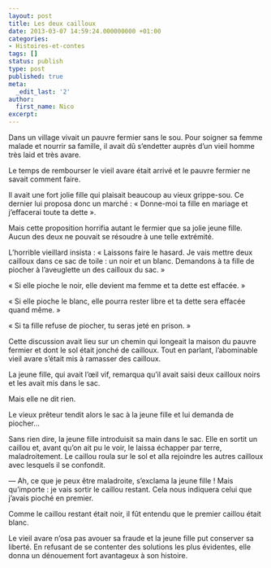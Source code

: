 ```yaml
---
layout: post
title: Les deux cailloux
date: 2013-03-07 14:59:24.000000000 +01:00
categories:
- Histoires-et-contes
tags: []
status: publish
type: post
published: true
meta:
  _edit_last: '2'
author:
  first_name: Nico
excerpt:
---
```

<p>Dans un village vivait un pauvre fermier sans le sou. Pour soigner sa femme malade et nourrir sa famille, il avait dû s’endetter auprès d’un vieil homme très laid et très avare.</p>
<p>Le temps de rembourser le vieil avare était arrivé et le pauvre fermier ne savait comment faire.</p>
<p>Il avait une fort jolie fille qui plaisait beaucoup au vieux grippe-sou. Ce dernier lui proposa donc un marché : « Donne-moi ta fille en mariage et j’effacerai toute ta dette ».</p>
<p>Mais cette proposition horrifia autant le fermier que sa jolie jeune fille. Aucun des deux ne pouvait se résoudre à une telle extrémité.</p>
<p>L’horrible vieillard insista : « Laissons faire le hasard. Je vais mettre deux cailloux dans ce sac de toile : un noir et un blanc. Demandons à ta fille de piocher à l’aveuglette un des cailloux du sac. »</p>
<p>« Si elle pioche le noir, elle devient ma femme et ta dette est effacée. »</p>
<p>« Si elle pioche le blanc, elle pourra rester libre et ta dette sera effacée quand même. »</p>
<p>« Si ta fille refuse de piocher, tu seras jeté en prison. »</p>
<p>Cette discussion avait lieu sur un chemin qui longeait la maison du pauvre fermier et dont le sol était jonché de cailloux. Tout en parlant, l’abominable vieil avare s’était mis à ramasser des cailloux.</p>
<p>La jeune fille, qui avait l’œil vif, remarqua qu’il avait saisi deux cailloux noirs et les avait mis dans le sac.</p>
<p>Mais elle ne dit rien.</p>
<p>Le vieux prêteur tendit alors le sac à la jeune fille et lui demanda de piocher...</p>
<p>Sans rien dire, la jeune fille introduisit sa main dans le sac. Elle en sortit un caillou et, avant qu’on ait pu le voir, le laissa échapper par terre, maladroitement. Le caillou roula sur le sol et alla rejoindre les autres cailloux avec lesquels il se confondit.</p>
<p>— Ah, ce que je peux être maladroite, s’exclama la jeune fille ! Mais qu’importe : je vais sortir le caillou restant. Cela nous indiquera celui que j’avais pioché en premier.</p>
<p>Comme le caillou restant était noir, il fût entendu que le premier caillou était blanc.</p>
<p>Le vieil avare n’osa pas avouer sa fraude et la jeune fille put conserver sa liberté. En refusant de se contenter des solutions les plus évidentes, elle donna un dénouement fort avantageux à son histoire.</p>
